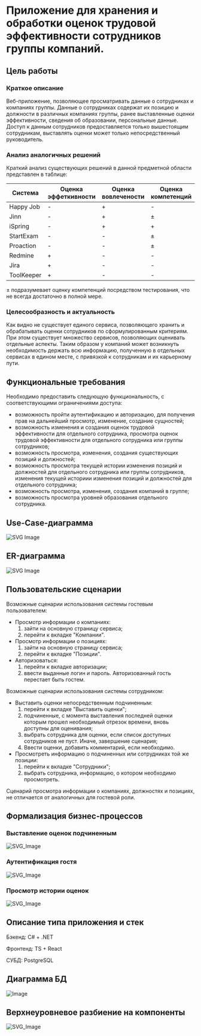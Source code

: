 # Приложение для хранения и обработки оценок трудовой эффективности сотрудников группы компаний.

## Цель работы

### Краткое описание

Веб-приложение, позволяющее просматривать данные о сотрудниках и компаниях группы. Данные о сотрудниках
содержат их позицию и должности в различных компаниях группы, ранее выставленные оценки эффективности, сведения об
образовании, персональные данные. Доступ к данным сотрудников предоставляется только вышестоящим сотрудникам, выставлять
оценки может только непосредственный руководитель.
### Анализ аналогичных решений

Краткий анализ существующих решений в данной предметной области представлен в таблице:

| Система    | Оценка эффеткивности | Оценка вовлечености | Оценка компетенций |
|------------|----------------------|---------------------|--------------------|
| Happy Job  | -                    | +                   | -                  |
| Jinn       | -                    | +                   | $\pm$              |
| iSpring    | -                    | +                   | +                  |
| StartExam  | -                    | -                   | $\pm$              |
| Proaction  | -                    | -                   | $\pm$              |
| Redmine    | +                    | -                   | -                  |
| Jira       | +                    | -                   | -                  |
| ToolKeeper | +                    | -                   | -                  |

$\pm$ подразумевает оценку компетенций посредством тестирования, что не всегда достаточно в полной мере.

### Целесообразность и актуальность

Как видно не существует единого сервиса, позволяющего хранить и обрабатывать оценки сотрудников по сформулированным
критериям. При этом существует множество сервисов, позволяющих оценивать отдельные аспекты. Таким образом у компаний
может возникнуть необходимость держать всю информацию, полученную в отдельных сервисах в едином месте, с привязкой к
сотрудникам и их карьерному пути.

## Функциональные требования

Необходимо предоставить следующую функциональность, с соответствующими ограничениями доступа:

* возможность пройти аутентификацию и авторизацию, для получения прав на дальнейший просмотр, изменение, создание сущностей;
* возможность изменения и создания оценок трудовой эффективности для отдельного сотрудника, просмотра оценок трудовой эффективности для отдельного сотрудника или группы сотрудников;
* возможность просмотра, изменения, создания существующих позиций и должностей;
* возможность просмотра текущей истории изменения позиций и должностей для отдельного сотрудника или группы сотрудников, изменения текущей историии изменения позиций и должностей для отдельного сотрудника;
* возможность просмотра, изменения, создания компаний в группе;
* возможность просмотра уровней образования отдельного сотрудника.


## Use-Case-диаграмма

![SVG Image](./docs/images/use-case.png)

## ER-диаграмма

![SVG Image](./docs/images/ER_DB.png)

## Пользовательские сценарии

Возможные сценарии использования системы гостевым пользователем:

* Просмотр информации о компаниях:
    1. зайти на основную страницу сервиса;
    2. перейти к вкладке "Компании".
* Просмотр информации о позициях:
    1. зайти на основную страницу сервиса;
    2. перейти к вкладке "Позиции".
* Авторизоваться:
    1. перейти к вкладке авторизации;
    2. ввести выданные логин и пароль.
Авторизованный гость перестает быть гостем.

Возможные сценарии использования системы сотрудником:

* Выставить оценки непосредственным подчиненным:
    1. перейти к вкладке "Выставить оценки";
    2. подчиненные, с момента выставления последней оценки которым прошел необходимый отрезок времени, вновь доступны
       для оценивания;
    3. выбрать сотрудника для оценки, если список доступных сотрудников не пуст. Иначе, завершение сценария;
    4. Ввести оценки, добавить комментарий, если необходимо.
* Просмотреть информацию о подчиненных или сотрудниках той же позиции:
    1. перейти к вкладке "Сотрудники";
    2. выбрать сотрудника, информацию, о котором необходимо просмотреть.

Сценарий просмотра информации о компаниях, должностях и позициях, не отличается от аналогичных для гостевой роли.

## Формализация бизнес-процессов

### Выставление оценок подчиненным

![SVG_Image](./docs/images/mark_bpmn.png)

### Аутентификация гостя

![SVG_Image](./docs/images/auth_bpmn.png)

### Просмотр истории оценок

![SVG_Image](./docs/images/marks_history_bpmn.png)

## Описание типа приложения и стек

Бэкенд: C# + .NET

Фронтенд: TS + React 

СУБД: PostgreSQL

## Диаграмма БД

![Image](./docs/images/ER_DB_2.png)

## Верхнеуровневое разбиение на компоненты

![SVG_Image](./docs/images/components_uml.png)
